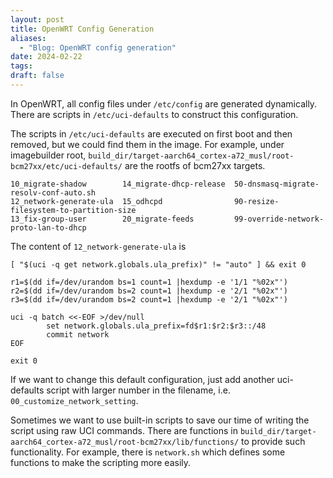 ```yaml
---
layout: post
title: OpenWRT Config Generation
aliases:
  - "Blog: OpenWRT config generation"
date: 2024-02-22
tags: 
draft: false
---
```

In OpenWRT, all config files under `/etc/config` are generated dynamically. There are scripts in `/etc/uci-defaults` to construct this configuration.

<!--more-->

The scripts in `/etc/uci-defaults` are executed on first boot and then removed, but we could find them in the image. For example, under imagebuilder root, `build_dir/target-aarch64_cortex-a72_musl/root-bcm27xx/etc/uci-defaults/` are the rootfs of bcm27xx targets.

```shell
10_migrate-shadow        14_migrate-dhcp-release  50-dnsmasq-migrate-resolv-conf-auto.sh
12_network-generate-ula  15_odhcpd                90-resize-filesystem-to-partition-size
13_fix-group-user        20_migrate-feeds         99-override-network-proto-lan-to-dhcp
```

The content of `12_network-generate-ula` is

```shell
[ "$(uci -q get network.globals.ula_prefix)" != "auto" ] && exit 0

r1=$(dd if=/dev/urandom bs=1 count=1 |hexdump -e '1/1 "%02x"')
r2=$(dd if=/dev/urandom bs=2 count=1 |hexdump -e '2/1 "%02x"')
r3=$(dd if=/dev/urandom bs=2 count=1 |hexdump -e '2/1 "%02x"')

uci -q batch <<-EOF >/dev/null
        set network.globals.ula_prefix=fd$r1:$r2:$r3::/48
        commit network
EOF

exit 0
```

If we want to change this default configuration, just add another uci-defaults script with larger number in the filename, i.e. `00_customize_network_setting`.

Sometimes we want to use built-in scripts to save our time of writing the script using raw UCI commands. There are functions in `build_dir/target-aarch64_cortex-a72_musl/root-bcm27xx/lib/functions/` to provide such functionality. For example, there is `network.sh` which defines some functions to make the scripting more easily.
